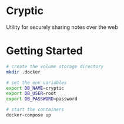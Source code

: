 # Cryptic

Utility for securely sharing notes over the web

# Getting Started

```sh
# create the volume storage directory
mkdir .docker

# set the env variables
export DB_NAME=cryptic
export DB_USER=root
export DB_PASSWORD=password

# start the containers
docker-compose up
```
